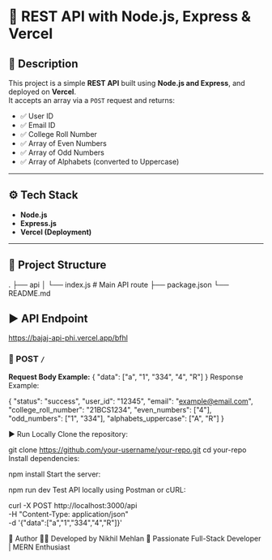 # 🚀 REST API with Node.js, Express & Vercel

## 📌 Description
This project is a simple **REST API** built using **Node.js and Express**, and deployed on **Vercel**.  
It accepts an array via a `POST` request and returns:
- ✅ User ID  
- ✅ Email ID  
- ✅ College Roll Number  
- ✅ Array of Even Numbers  
- ✅ Array of Odd Numbers  
- ✅ Array of Alphabets (converted to Uppercase)  

---

## ⚙️ Tech Stack
- **Node.js**
- **Express.js**
- **Vercel (Deployment)**

---

## 📂 Project Structure
.
├── api
│ └── index.js # Main API route
├── package.json
└── README.md


## ▶️ API Endpoint
https://bajaj-api-phi.vercel.app/bfhl



### 🔹 POST `/`
**Request Body Example:**
{
  "data": ["a", "1", "334", "4", "R"]
}
Response Example:


{
  "status": "success",
  "user_id": "12345",
  "email": "example@email.com",
  "college_roll_number": "21BCS1234",
  "even_numbers": ["4"],
  "odd_numbers": ["1", "334"],
  "alphabets_uppercase": ["A", "R"]
}

▶️ Run Locally
Clone the repository:


git clone https://github.com/your-username/your-repo.git
cd your-repo
Install dependencies:


npm install
Start the server:


npm run dev
Test API locally using Postman or cURL:


curl -X POST http://localhost:3000/api \
-H "Content-Type: application/json" \
-d '{"data":["a","1","334","4","R"]}'

📌 Author
👨‍💻 Developed by Nikhil Mehlan
🚀 Passionate Full-Stack Developer | MERN Enthusiast
